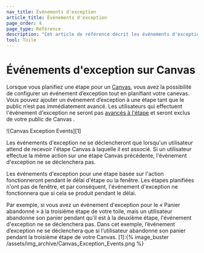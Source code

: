 ```yaml
---
nav_title: Événements d'exception
article_title: Événements d'exception
page_order: 4
page_type: Référence
description: "Cet article de référence décrit les événements d'exception et leur impact sur les étapes de votre Canvas ."
tool: Toile
---
```


# Événements d'exception sur Canvas

Lorsque vous planifiez une étape pour un [Canvas][2], vous avez la possibilité de configurer un événement d’exception tout en planifiant votre canevas. Vous pouvez ajouter un événement d’exception à une étape tant que le public n’est pas immédiatement avancé. Les utilisateurs qui effectuent l'événement d'exception ne seront pas [avancés à l'étape][3] et seront exclus de votre public de Canvas .

!\[Canvas Exception Events\]\[1\]

Les événements d'exception ne se déclencheront que lorsqu'un utilisateur attend de recevoir l'étape Canvas à laquelle il est associé. Si un utilisateur effectue la même action sur une étape Canvas précédente, l'événement d'exception ne se déclenchera pas.

Les événements d'exception pour une étape basée sur l'action fonctionneront pendant le délai d'étape ou la fenêtre. Les étapes planifiées n'ont pas de fenêtre, et par conséquent, l'événement d'exception ne fonctionnera que si cela se produit pendant le délai.

Par exemple, si vous avez un événement d'exception pour le « Panier abandonné » à la troisième étape de votre toile, mais un utilisateur abandonne son panier pendant qu'il est à la deuxième étape, l'événement d'exception ne se déclenchera pas. Dans cet exemple, l’événement d’exception ne se déclenchera que si l’utilisateur abandonne son panier pendant la troisième étape de votre Canvas.
[1]:{% image_buster /assets/img_archive/Canvas_Exception_Events.png %}

[2]: {{site.baseurl}}/user_guide/engagement_tools/canvas/
[3]: {{site.baseurl}}/user_guide/engagement_tools/canvas/create_a_canvas/advancement/
